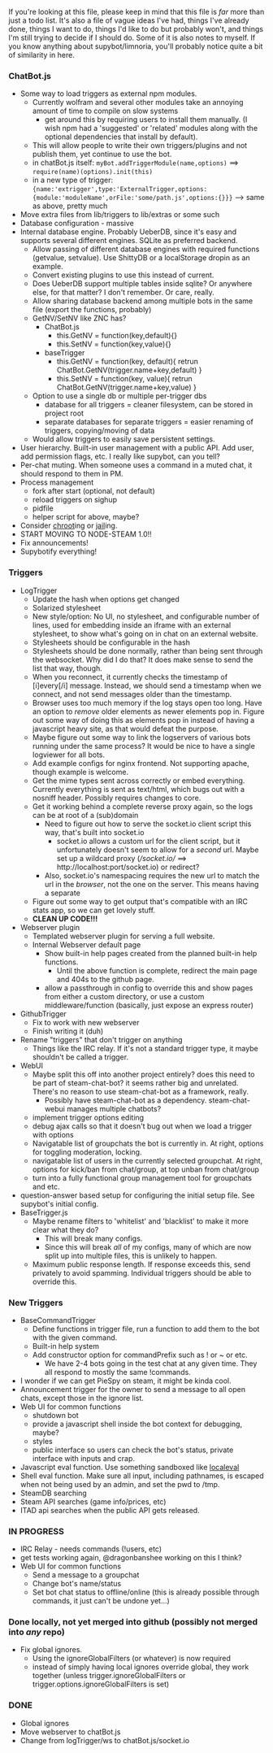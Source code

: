 If you're looking at this file, please keep in mind that this file is *far* more than just a todo list. It's also a file of vague ideas I've had, things I've already done, things I want to do, things I'd like to do but probably won't, and things I'm still trying to decide if I should do. Some of it is also notes to myself. If you know anything about supybot/limnoria, you'll probably notice quite a bit of similarity in here.

### ChatBot.js
- Some way to load triggers as external npm modules.
  - Currently wolfram and several other modules take an annoying amount of time to compile on slow systems
    - get around this by requiring users to install them manually. (I wish npm had a 'suggested' or 'related' modules along with the optional dependencies that install by default).
  - This will allow people to write their own triggers/plugins and not publish them, yet continue to use the bot.
  - in chatBot.js itself: `myBot.addTriggerModule(name,options)` ==> `require(name)(options).init(this)`
  - in a new type of trigger: `{name:'extrigger',type:'ExternalTrigger,options:{module:'moduleName',orFile:'some/path.js',options:{}}}` --> same as above, pretty much
- Move extra files from lib/triggers to lib/extras or some such
- Database configuration - massive
- Internal database engine. Probably UeberDB, since it's easy and supports several different engines. SQLite as preferred backend.
  - Allow passing of different database engines with required functions (getvalue, setvalue). Use ShittyDB or a localStorage dropin as an example.
  - Convert existing plugins to use this instead of current.
  - Does UeberDB support multiple tables inside sqlite? Or anywhere else, for that matter? I don't remember. Or care, really.
  - Allow sharing database backend among multiple bots in the same file (export the functions, probably)
  - GetNV/SetNV like ZNC has?
    - ChatBot.js
      - this.GetNV = function(key,default){}
      - this.SetNV = function(key,value){}
    - baseTrigger
      - this.GetNV = function(key, default){ retrun ChatBot.GetNV(trigger.name+key,default) }
      - this.SetNV = function(key, value){ retrun ChatBot.GetNV(trigger.name+key,value) }
  - Option to use a single db or multiple per-trigger dbs
     - database for all triggers = cleaner filesystem, can be stored in project root
     - separate databases for separate triggers = easier renaming of triggers, copying/moving of data
  - Would allow triggers to easily save persistent settings.
- User hierarchy. Built-in user management with a public API. Add user, add permission flags, etc. I really like supybot, can you tell?
- Per-chat muting. When someone uses a command in a muted chat, it should respond to them in PM.
- Process management
  - fork after start (optional, not default)
  - reload triggers on sighup
  - pidfile
  - helper script for above, maybe?
- Consider [chroot](https://www.npmjs.com/package/chroot)ing or [jail](https://www.npmjs.com/package/jail)ing.
- START MOVING TO NODE-STEAM 1.0!!
- Fix announcements!
- Supybotify everything!

### Triggers
- LogTrigger
  - Update the hash when options get changed
  - Solarized stylesheet
  - New style/option: No UI, no stylesheet, and configurable number of lines, used for embedding inside an iframe with an external stylesheet, to show what's going on in chat on an external website.
  - Stylesheets should be configurable in the hash
  - Stylesheets should be done normally, rather than being sent through the websocket. Why did I do that? It does make sense to send the list that way, though.
  - When you reconnect, it currently checks the timestamp of [i]every[/i] message. Instead, we should send a timestamp when we connect, and not send messages older than the timestamp.
  - Browser uses too much memory if the log stays open too long. Have an option to *remove* older elements as newer elements pop in. Figure out some way of doing this as elements pop in instead of having a javascript heavy site, as that would defeat the purpose.
  - Maybe figure out some way to link the logservers of various bots running under the same process? It would be nice to have a single logviewer for all bots.
  - Add example configs for nginx frontend. Not supporting apache, though example is welcome.
  - Get the mime types sent across correctly or embed everything. Currently everything is sent as text/html, which bugs out with a nosniff header. Possibly requires changes to core.
  - Get it working behind a complete reverse proxy again, so the logs can be at root of a (sub)domain
    - Need to figure out how to serve the socket.io client script this way, that's built into socket.io
      - socket.io allows a custom url for the client script, but it unfortunately doesn't seem to allow for a *second* url. Maybe set up a wildcard proxy (*/socket.io/* ==> http://localhost:port/socket.io) or redirect?
    - Also, socket.io's namespacing requires the new url to match the url in the *browser*, not the one on the server. This means having a separate 
  - Figure out some way to get output that's compatible with an IRC stats app, so we can get lovely stuff.
  - **CLEAN UP CODE!!!**
- Webserver plugin
  - Templated webserver plugin for serving a full website.
  - Internal Webserver default page
    - Show built-in help pages created from the planned built-in help functions.
      - Until the above function is complete, redirect the main page and 404s to the github page.
    - allow a passthrough in config to override this and show pages from either a custom directory, or use a custom middleware/function (basically, just expose an express router)
- GithubTrigger
  - Fix to work with new webserver
  - Finish writing it (duh)
- Rename "triggers" that don't trigger on anything
  - Things like the IRC relay. If it's not a standard trigger type, it maybe shouldn't be called a trigger.
- WebUI
  - Maybe split this off into another project entirely? does this need to be part of steam-chat-bot? it seems rather big and unrelated. There's no reason to use steam-chat-bot as a framework, really.
    - Possibly have steam-chat-bot as a dependency. steam-chat-webui manages multiple chatbots?
  - implement trigger options editing
  - debug ajax calls so that it doesn't bug out when we load a trigger with options
  - Navigatable list of groupchats the bot is currently in. At right, options for toggling moderation, locking.
  - navigatable list of users in the currently selected groupchat. At right, options for kick/ban from chat/group, at top unban from chat/group
  - turn into a fully functional group management tool for groupchats and etc.
- question-answer based setup for configuring the initial setup file. See supybot's initial config.
- BaseTrigger.js
  - Maybe rename filters to 'whitelist' and 'blacklist' to make it more clear what they do?
    - This will break many configs.
    - Since this will break *all* of my configs, many of which are now split up into multiple files, this is unlikely to happen.
  - Maximum public response length. If response exceeds this, send privately to avoid spamming. Individual triggers should be able to override this.

### New Triggers
- BaseCommandTrigger
  - Define functions in trigger file, run a function to add them to the bot with the given command.
  - Built-in help system
  - Add constructor option for commandPrefix such as ! or ~ or etc.
    - We have 2-4 bots going in the test chat at any given time. They all respond to mostly the same !commands.
- I wonder if we can get PieSpy on steam, it might be kinda cool.
- Announcement trigger for the owner to send a message to all open chats, except those in the ignore list.
- Web UI for common functions
  - shutdown bot
  - provide a javascript shell inside the bot context for debugging, maybe?
  - styles
  - public interface so users can check the bot's status, private interface with inputs and crap.
- Javascript eval function. Use something sandboxed like [localeval](https://www.npmjs.com/package/localeval)
- Shell eval function. Make sure all input, including pathnames, is escaped when not being used by an admin, and set the pwd to /tmp.
- SteamDB searching
- Steam API searches (game info/prices, etc)
- ITAD api searches when the public API gets released.

### IN PROGRESS
- IRC Relay - needs commands (!users, etc)
- get tests working again, @dragonbanshee working on this I think?
- Web UI for common functions
  - Send a message to a groupchat
  - Change bot's name/status
  - Set bot chat status to offline/online (this is already possible through commands, it just can't be undone yet...)

### Done locally, not yet merged into github (possibly not merged into *any* repo)
- Fix global ignores.
  - Using the ignoreGlobalFilters (or whatever) is now required
  - instead of simply having local ignores override global, they work together (unless trigger.ignoreGlobalFilters or trigger.options.ignoreGlobalFilters is set)


### DONE
- Global ignores
- Move webserver to chatBot.js
- Change from logTrigger/ws to chatBot.js/socket.io
